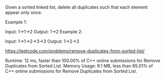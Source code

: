 Given a sorted linked list, delete all duplicates such that each element appear only once.

Example 1:

Input: 1->1->2
Output: 1->2
Example 2:

Input: 1->1->2->3->3
Output: 1->2->3

https://leetcode.com/problems/remove-duplicates-from-sorted-list/

Runtime: 12 ms, faster than 100.00% of C++ online submissions for Remove Duplicates from Sorted List.
Memory Usage: 9.1 MB, less than 85.01% of C++ online submissions for Remove Duplicates from Sorted List.
